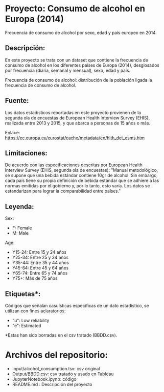 # Proyecto: Consumo de alcohol en Europa (2014)
Frecuencia de consumo de alcohol por sexo, edad y país europeo en 2014.

## Descripción:
En este proyecto se trata con un dataset que contiene la frecuencia de consumo de alcohol en los diferentes países de Europa (2014), desglosados por frecuencia (diaria, semanal y mensual), sexo, edad y país.

Frecuencia de consumo de alcohol: distribución de la población ligada la frecuencia de consumo de alcohol.

## Fuente:
Los datos estadísticos reportadas en este proyecto provienen de la segunda ola de encuestas de  European Health Interview Survey (EHIS), realizada entre 2013 y 2015, y que abarca a personas de 15 años o más.

Enlace: https://ec.europa.eu/eurostat/cache/metadata/en/hlth_det_esms.htm

## Limitaciones:
De acuerdo con las especificaciones descritas por European Health Interview Survey (EHIS, segunda ola de encuestas):
"Manual metodológico, se supone que una bebida estándar contiene 10gr de alcohol. Sin embargo, cada país tiene su propia definición de bebida estándar que se adhiere a las normas emitidas por el gobierno y, por lo tanto, esto varía. Los datos se estandarizan para lograr la comparabilidad entre países."

## Leyenda:
Sex:
- F: Female
- M: Male

Age:
- Y15-24: Entre 15 y 24 años
- Y25-34: Entre 25 y 34 años
- Y35-44: Entre 35 y 44 años
- Y45-64: Entre 45 y 64 años
- Y65-74: Entre 65 y 74 años
- Y75+: Más de 75 años

## Etiquetas*:
Códigos que señalan casuísticas específicas de un dato estadístico, se utilizan con fines aclaratorios:
- "u": Low reliability
- "e": Estimated

*Estas han sido borradas en el csv tratado (BBDD.csv).

# Archivos del repositorio:
- Input/alcohol_consumption.tsv: csv original
- Output/BBDD.csv: csv tratado y usado en Tableau
- JupyterNotebook.ipynb: código
- README.md : Descripción del proyecto
